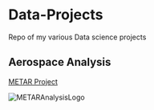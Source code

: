 # Data-Projects
Repo of my various Data science projects

## Aerospace Analysis
[METAR Project](https://www.youtube.com/watch?v=GcRGMI8bsDQ)

![METARAnalysisLogo](https://github.com/Neplooo/Data-Projects/assets/113266554/5d8d190a-5a9e-4e98-aee4-ae367dba09bb)

